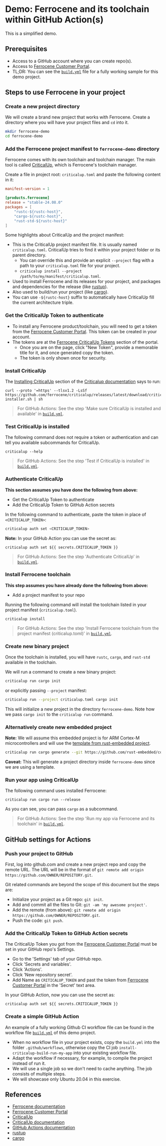 # Demo: Ferrocene and its toolchain within GitHub Action(s)

This is a simplified demo.

## Prerequisites

- Access to a GitHub account where you can create repo(s).
- Access to [Ferrocene Customer Portal].
- TL;DR: You can see the [`build.yml`] file for a fully working sample for this demo project.

## Steps to use Ferrocene in your project

### Create a new project directory

We will create a brand new project that works with Ferrocene.
Create a directory where you will have your project files and `cd` into it.

```sh
mkdir ferrocene-demo
cd ferrocene-demo
```

### Add the Ferrocene project manifest to `ferrocene-demo` directory

Ferrocene comes with its own toolchain and toolchain manager. The main tool is called
[CriticalUp], which is Ferrocene's toolchain manager.

Create a file in project root: `criticalup.toml` and paste the following content in it:

```toml
manifest-version = 1

[products.ferrocene]
release = "stable-24.08.0"
packages = [
    "rustc-${rustc-host}",
    "cargo-${rustc-host}",
    "rust-std-${rustc-host}"
]
```

Some highlights about CriticalUp and the project manifest:

- This is the CriticalUp project manifest file. It is usually named `criticalup.toml`.
  CriticalUp tries to find it within your project folder or its parent directory.
  - You can override this and provide an explicit `--project` flag with a path to your `criticalup.toml` file for your project.
  - `criticalup install --project /path/to/my/manifest/criticalup.toml`.
- Used to install Ferrocene and its releases for your project, and packages and dependencies for the release (like [rustup]).
- Also used to build/run your project (like [cargo]).
- You can use `-${rustc-host}` suffix to automatically have CriticalUp fill the current architecture triple.

### Get the CriticalUp Token to authenticate

- To install any Ferrocene product/toolchain, you will need to get a token from the [Ferrocene Customer Portal].
  This token can be created in your account.
- The tokens are at the [Ferrocene CriticalUp Tokens] section of the portal.
  - Once you are on the page, click "New Token", provide a memorable title for it, and once generated copy the token.
  - The token is only shown once for security.

### Install CriticalUp

The [Installing CriticalUp](https://criticalup.ferrocene.dev/install.html) section of the [Criticalup documentation] says to run:

```shell
curl --proto '=https' --tlsv1.2 -LsSf https://github.com/ferrocene/criticalup/releases/latest/download/criticalup-installer.sh | sh
```

> For GitHub Actions: See the step 'Make sure CriticalUp is installed and available' in [`build.yml`].

### Test CriticalUp is installed

The following command does not require a token or authentication and can tell you available subcommands for CriticalUp.

```shell
criticalup --help 
```

> For GitHub Actions: See the step 'Test if CriticalUp is installed' in [`build.yml`].

### Authenticate CriticalUp

**This section assumes you have done the following from above:**

- Get the CriticalUp Token to authenticate
- Add the CriticalUp Token to GitHub Action secrets

In the following command to authenticate, paste the token in place of `<CRITICALUP_TOKEN>`:

```sh
criticalup auth set <CRITICALUP_TOKEN>
```

**Note:** In your GitHub Action you can use the secret as:

```shell
criticalup auth set ${{ secrets.CRITICALUP_TOKEN }}
```

> For GitHub Actions: See the step 'Authenticate CriticalUp' in [`build.yml`].

### Install Ferrocene toolchain

**This step assumes you have already done the following from above:**

- Add a project manifest to your repo

Running the following command will install the toolchain listed in your project manifest (`criticalup.toml`).

```shell
criticalup install
```

> For GitHub Actions: See the step 'Install Ferrocene toolchain from the project manifest (criticalup.toml)' in [`build.yml`].

### Create new binary project

Once the toolchain is installed, you will have `rustc`, `cargo`, and `rust-std` available in the toolchain.

We will run a command to create a new binary project:

```sh
criticalup run cargo init
```

or explicitly passing `--project` manifest:

```sh
criticalup run --project criticalup.toml cargo init
```

This will initialize a new project in the directory `ferrocene-demo`.
Note how we pass `cargo init` to the `criticalup run` command.

### Alternatively create new embedded project

**Note:** We will assume this embedded project is for ARM Cortex-M microcontrollers
and will use the [template from rust-embedded project](https://github.com/rust-embedded/cortex-m-quickstart).

```sh
criticalup run cargo generate --git https://github.com/rust-embedded/cortex-m-quickstart
```

**Caveat:** This will generate a project directory inside `ferrocene-demo` since we are using a template.

### Run your app using CriticalUp

The following command uses installed Ferrocene:

```shell
criticalup run cargo run --release
```

As you can see, you can pass `cargo` as a subcommand.

> For GitHub Actions: See the step 'Run my app via Ferrocene and its toolchain' in [`build.yml`].

## GitHub settings for Actions

### Push your project to GitHub

First, log into github.com and create a new project repo and copy the remote URL.
The URL will be in the format of `git remote add origin https://github.com/OWNER/REPOSITORY.git`.

Git related commands are beyond the scope of this document but the steps are:

- Initialize your project as a Git repo: `git init`.
- Add and commit all the files to Git: `git -am 'my awesome project'`.
- Add the remote (from above): `git remote add origin https://github.com/OWNER/REPOSITORY.git`.
- Push the code: `git push`.

### Add the CriticalUp Token to GitHub Action secrets

The CriticalUp Token you got from the [Ferrocene Customer Portal] must be set in your GitHub repo's Settings.

- Go to the 'Settings' tab of your GitHub repo.
- Click 'Secrets and variables'.
- Click 'Actions'.
- Click 'New repository secret'.
- Add Name as `CRITICALUP_TOKEN` and past the token from [Ferrocene Customer Portal] in the 'Secret' text area.

In your GitHub Action, now you can use the secret as:

```shell
criticalup auth set ${{ secrets.CRITICALUP_TOKEN }}
```

### Create a simple GitHub Action

An example of a fully working Github CI workflow file can be found in the workflow file [`build.yml`] of this demo project.

- When no workflow file in your project exists, copy the `build.yml` into the folder `.github/workflows`, otherwise
  copy the CI job `install-criticalup-build-run-my-app` into your existing workflow file.
- Adapt the workflow if necessary, for example, to compile the project instead of run it.
- We will use a single job so we don't need to cache anything. The job consists of multiple steps.
- We will showcase only Ubuntu 20.04 in this exercise.

## References

- [Ferrocene documentation]
- [Ferrocene Customer Portal]
- [CriticalUp]
- [CriticalUp documentation]
- [GitHub Actions documentation](https://docs.github.com/en/actions)
- [rustup]
- [cargo]

[CriticalUp]: https://github.com/ferrocene/criticalup
[CriticalUp documentation]: https://criticalup.ferrocene.dev/index.html
[Ferrocene Customer Portal]: https://customers.ferrocene.dev
[Ferrocene CriticalUp Tokens]: https://customers.ferrocene.dev/users/tokens
[Ferrocene documentation]: https://public-docs.ferrocene.dev/main/index.html
[rustup]: https://rustup.rs/
[cargo]: https://doc.rust-lang.org/cargo/
[`build.yml`]: ./.github/workflows/build.yml
